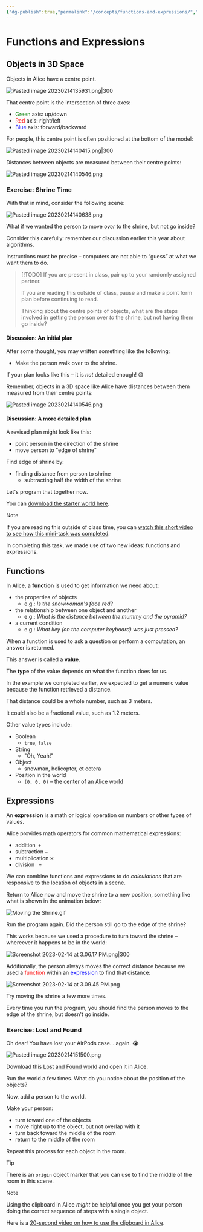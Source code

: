 ```yaml
---
{"dg-publish":true,"permalink":"/concepts/functions-and-expressions/","tags":["C1.2","C1.3","C1.4"],"dgHomeLink":true,"dgShowToc":true}
---
```



# Functions and Expressions

## Objects in 3D Space

Objects in Alice have a centre point.

![Pasted image 20230214135931.png|300](/img/user/Media/Pasted%20image%2020230214135931.png)

That centre point is the intersection of three axes:

- <span style="color:green;">Green</span> axis: up/down
- <span style="color:red;">Red</span> axis: right/left
- <span style="color:blue;">Blue</span> axis: forward/backward

For people, this centre point is often positioned at the bottom of the model:

![Pasted image 20230214140415.png|300](/img/user/Media/Pasted%20image%2020230214140415.png)

Distances between objects are measured between their centre points:

![Pasted image 20230214140546.png](/img/user/Media/Pasted%20image%2020230214140546.png)

### Exercise: Shrine Time

With that in mind, consider the following scene:

![Pasted image 20230214140638.png](/img/user/Media/Pasted%20image%2020230214140638.png)

What if we wanted the person to move *over* to the shrine, but not go inside?

Consider this carefully: remember our discussion earlier this year about algorithms.

Instructions must be precise – computers are not able to “guess” at what we want them to do.

> [!TODO]
> If you are present in class, pair up to your randomly assigned partner.
> 
> If you are reading this outside of class, pause and make a point form plan before continuing to read.
> 
> Thinking about the centre points of objects, what are the steps involved in getting the person over *to* the shrine, but not having them go inside?

#### Discussion: An initial plan

After some thought, you may written something like the following:

- Make the person walk over to the shrine.

If your plan looks like this – it is *not* detailed enough! 😅

Remember, objects in a 3D space like Alice have distances between them measured from their centre points:

![Pasted image 20230214140546.png](/img/user/Media/Pasted%20image%2020230214140546.png)

#### Discussion: A more detailed plan

A revised plan might look like this:

- point person in the direction of the shrine
- move person to "edge of shrine"

Find edge of shrine by:

- finding distance from person to shrine
	- subtracting half the width of the shrine

Let's program that together now. 

You can [download the starter world here](https://www.russellgordon.ca/lcs/2023-24/icd2o/Person%20and%20Shrine.a3p.zip).

> [!NOTE]
> 
> If you are reading this outside of class time, you can [watch this short video to see how this mini-task was completed](https://www.yout-ube.com/watch?v=O80VYKY1Kk8).

In completing this task, we made use of two new ideas: functions and expressions.

## Functions

In Alice, a **function** is used to get information we need about:

- the properties of objects
	- e.g.: *Is the snowwoman's face red?*
- the relationship between one object and another
	- e.g.: *What is the distance between the mummy and the pyramid?* 
- a current condition
	- e.g.: *What key (on the computer keyboard) was just pressed?*

When a function is used to ask a question or perform a computation, an answer is returned.

This answer is called a **value**.

The **type** of the value depends on what the function does for us.

In the example we completed earlier, we expected to get a numeric value because the function retrieved a distance. 

That distance could be a whole number, such as 3 meters.

It could also be a fractional value, such as 1.2 meters.

Other value types include:

- Boolean 
	- `true`, `false`
 - String 
	 - "Oh, Yeah!"
 - Object
	 - snowman, helicopter, et cetera
 - Position in the world
	 - `(0, 0, 0)` – the center of an Alice world 

## Expressions

An **expression** is a math or logical operation on numbers or other types of values.

Alice provides math operators for common mathematical expressions:
-   addition  `+`
-   subtraction `−`
-   multiplication `⨉` 
-   division   `÷`

We can combine functions and  expressions to do _calculations_ that are responsive to the location of objects in a scene.

Return to Alice now and move the shrine to a new position, something like what is shown in the animation below:

![Moving the Shrine.gif](/img/user/Media/Moving%20the%20Shrine.gif)

Run the program again. Did the person still go to the edge of the shrine?

This works because we used a procedure to turn toward the shrine – whereever it happens to be in the world:

![Screenshot 2023-02-14 at 3.06.17 PM.png|300](/img/user/Media/Screenshot%202023-02-14%20at%203.06.17%20PM.png)

Additionally, the person always moves the correct distance because we used a <span style="color:red">function</span> within an <span style="color:blue">expression</span> to find that distance:

![Screenshot 2023-02-14 at 3.09.45 PM.png](/img/user/Media/Screenshot%202023-02-14%20at%203.09.45%20PM.png)

Try moving the shrine a few more times. 

Every time you run the program, you should find the person moves to the edge of the shrine, but doesn't go inside.

### Exercise: Lost and Found

Oh dear! You have lost your AirPods case... again. 😭

![Pasted image 20230214151500.png](/img/user/Media/Pasted%20image%2020230214151500.png)

Download this [Lost and Found world](https://www.russellgordon.ca/lcs/2023-24/icd2o/Lost%20and%20Found.a3p.zip) and open it in Alice.

Run the world a few times. What do you notice about the position of the objects?

Now, add a person to the world.

Make your person:

- turn toward one of the objects
- move right up to the object, but not overlap with it
- turn back toward the middle of the room
- return to the middle of the room

Repeat this process for each object in the room.

> [!TIP]
> There is an `origin` object marker that you can use to find the middle of the room in this scene.

> [!NOTE]
> Using the clipboard in Alice *might* be helpful once you get your person doing the correct sequence of steps with a single object.
> 
> Here is a [20-second video on how to use the clipboard in Alice](https://www.yout-ube.com/watch?v=mbeQXeHqPvk).



